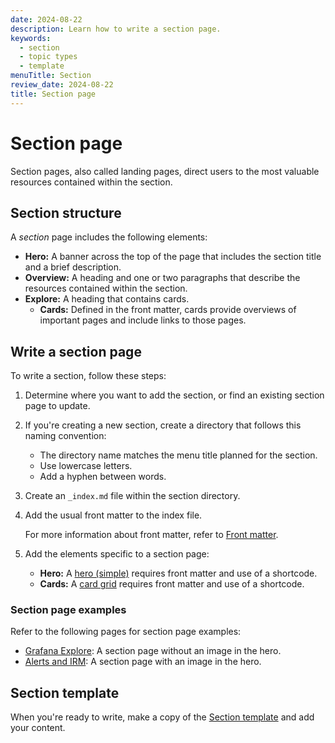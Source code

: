 ```yaml
---
date: 2024-08-22
description: Learn how to write a section page.
keywords:
  - section
  - topic types
  - template
menuTitle: Section
review_date: 2024-08-22
title: Section page
---
```


# Section page

Section pages, also called landing pages, direct users to the most valuable resources contained within the section.

## Section structure

A _section_ page includes the following elements:

- **Hero:** A banner across the top of the page that includes the section title and a brief description.
- **Overview:** A heading and one or two paragraphs that describe the resources contained within the section.
- **Explore:** A heading that contains cards.
  - **Cards:** Defined in the front matter, cards provide overviews of important pages and include links to those pages.

## Write a section page

To write a section, follow these steps:

1. Determine where you want to add the section, or find an existing section page to update.
1. If you're creating a new section, create a directory that follows this naming convention:

   - The directory name matches the menu title planned for the section.
   - Use lowercase letters.
   - Add a hyphen between words.

1. Create an `_index.md` file within the section directory.
1. Add the usual front matter to the index file.

   For more information about front matter, refer to [Front matter](https://grafana.com/docs/writers-toolkit/write/front-matter/).

1. Add the elements specific to a section page:

   - **Hero:** A [hero (simple)](https://grafana.com/docs/writers-toolkit/write/shortcodes/#hero-simple) requires front matter and use of a shortcode.
   - **Cards:** A [card grid](https://grafana.com/docs/writers-toolkit/write/shortcodes/#card-grid) requires front matter and use of a shortcode.

### Section page examples

Refer to the following pages for section page examples:

- [Grafana Explore](https://grafana.com/docs/grafana/latest/explore/): A section page without an image in the hero.
- [Alerts and IRM](https://grafana.com/docs/grafana-cloud/alerting-and-irm/): A section page with an image in the hero.

## Section template

When you're ready to write, make a copy of the [Section template](https://github.com/grafana/writers-toolkit/blob/main/docs/static/templates/section-template.md) and add your content.
